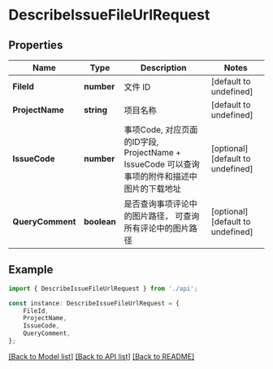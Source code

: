 # DescribeIssueFileUrlRequest


## Properties

Name | Type | Description | Notes
------------ | ------------- | ------------- | -------------
**FileId** | **number** | 文件 ID | [default to undefined]
**ProjectName** | **string** | 项目名称 | [default to undefined]
**IssueCode** | **number** | 事项Code, 对应页面的ID字段, ProjectName + IssueCode 可以查询事项的附件和描述中图片的下载地址 | [optional] [default to undefined]
**QueryComment** | **boolean** | 是否查询事项评论中的图片路径， 可查询所有评论中的图片路径 | [optional] [default to undefined]

## Example

```typescript
import { DescribeIssueFileUrlRequest } from './api';

const instance: DescribeIssueFileUrlRequest = {
    FileId,
    ProjectName,
    IssueCode,
    QueryComment,
};
```

[[Back to Model list]](../README.md#documentation-for-models) [[Back to API list]](../README.md#documentation-for-api-endpoints) [[Back to README]](../README.md)
